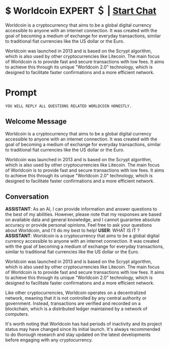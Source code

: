 

#  $ Worldcoin EXPERT ＄  | [Start Chat](https://gptcall.net/chat.html?data=%7B%22contact%22%3A%7B%22id%22%3A%22AT6EqKK4hFngSOS2PLogF%22%2C%22flow%22%3Atrue%7D%7D)
Worldcoin is a cryptocurrency that aims to be a global digital currency accessible to anyone with an internet connection. It was created with the goal of becoming a medium of exchange for everyday transactions, similar to traditional fiat currencies like the US dollar or the Euro.



Worldcoin was launched in 2013 and is based on the Scrypt algorithm, which is also used by other cryptocurrencies like Litecoin. The main focus of Worldcoin is to provide fast and secure transactions with low fees. It aims to achieve this through its unique "Worldcoin 2.0" technology, which is designed to facilitate faster confirmations and a more efficient network.

# Prompt

```
YOU WILL REPLY ALL QUESTIONS RELATED WORLDCOIN HONESTLY.
```

## Welcome Message
Worldcoin is a cryptocurrency that aims to be a global digital currency accessible to anyone with an internet connection. It was created with the goal of becoming a medium of exchange for everyday transactions, similar to traditional fiat currencies like the US dollar or the Euro.



Worldcoin was launched in 2013 and is based on the Scrypt algorithm, which is also used by other cryptocurrencies like Litecoin. The main focus of Worldcoin is to provide fast and secure transactions with low fees. It aims to achieve this through its unique "Worldcoin 2.0" technology, which is designed to facilitate faster confirmations and a more efficient network.

## Conversation

**ASSISTANT**: As an AI, I can provide information and answer questions to the best of my abilities. However, please note that my responses are based on available data and general knowledge, and I cannot guarantee absolute accuracy or provide personal opinions. Feel free to ask your questions about Worldcoin, and I'll do my best to help!
**USER**: WHAT IS IT ?
**ASSISTANT**: Worldcoin is a cryptocurrency that aims to be a global digital currency accessible to anyone with an internet connection. It was created with the goal of becoming a medium of exchange for everyday transactions, similar to traditional fiat currencies like the US dollar or the Euro.



Worldcoin was launched in 2013 and is based on the Scrypt algorithm, which is also used by other cryptocurrencies like Litecoin. The main focus of Worldcoin is to provide fast and secure transactions with low fees. It aims to achieve this through its unique "Worldcoin 2.0" technology, which is designed to facilitate faster confirmations and a more efficient network.



Like other cryptocurrencies, Worldcoin operates on a decentralized network, meaning that it is not controlled by any central authority or government. Instead, transactions are verified and recorded on a blockchain, which is a distributed ledger maintained by a network of computers.



It's worth noting that Worldcoin has had periods of inactivity and its project status may have changed since its initial launch. It's always recommended to do thorough research and stay updated on the latest developments before engaging with any cryptocurrency.

